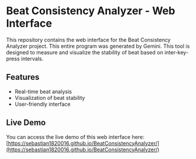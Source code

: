 # Beat Consistency Analyzer - Web Interface

This repository contains the web interface for the Beat Consistency Analyzer project. This entire program was generated by Gemini. This tool is designed to measure and visualize the stability of beat based on inter-key-press intervals.

## Features

*   Real-time beat analysis
*   Visualization of beat stability
*   User-friendly interface

## Live Demo

You can access the live demo of this web interface here: [https://sebastian1820016.github.io/BeatConsistencyAnalyzer/](https://sebastian1820016.github.io/BeatConsistencyAnalyzer/)
